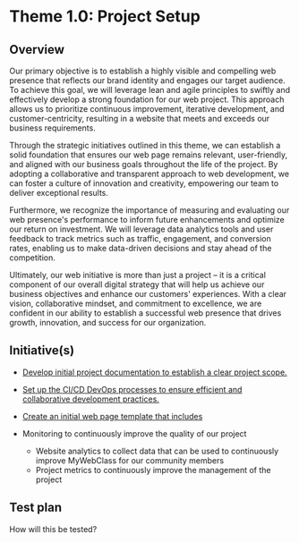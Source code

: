 # Theme 1.0: Project Setup
## Overview
Our primary objective is to establish a highly visible and compelling web presence that reflects our brand identity and engages our target audience. To achieve this goal, we will leverage lean and agile principles to swiftly and effectively develop a strong foundation for our web project. This approach allows us to prioritize continuous improvement, iterative development, and customer-centricity, resulting in a website that meets and exceeds our business requirements.

Through the strategic initiatives outlined in this theme, we can establish a solid foundation that ensures our web page remains relevant, user-friendly, and aligned with our business goals throughout the life of the project. By adopting a collaborative and transparent approach to web development, we can foster a culture of innovation and creativity, empowering our team to deliver exceptional results.

Furthermore, we recognize the importance of measuring and evaluating our web presence's performance to inform future enhancements and optimize our return on investment. We will leverage data analytics tools and user feedback to track metrics such as traffic, engagement, and conversion rates, enabling us to make data-driven decisions and stay ahead of the competition.

Ultimately, our web initiative is more than just a project – it is a critical component of our overall digital strategy that will help us achieve our business objectives and enhance our customers' experiences. With a clear vision, collaborative mindset, and commitment to excellence, we are confident in our ability to establish a successful web presence that drives growth, innovation, and success for our organization.
## Initiative(s)

* [Develop initial project documentation to establish a clear project scope.](https://github.com/steveechan/mywebclass-agile-docs/blob/main/documentation/templates/theme/initiatives/initiative_template4.md)
* [Set up the CI/CD DevOps processes to ensure efficient and collaborative development practices.](initiatives/initiative_devops.md)
* [Create an initial web page template that includes](initiatives/initiative_webpage_template.md)

* Monitoring to continuously improve the quality of our project
  * Website analytics to collect data that can be used to continuously improve MyWebClass for our community members
  * Project metrics to continuously improve the management of the project

## Test plan
How will this be tested?
